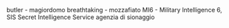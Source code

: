 butler - magiordomo
breathtaking - mozzafiato
MI6 - Military Intelligence 6, SIS Secret Intelligence Service agenzia di sionaggio